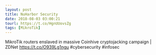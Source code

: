 ```yaml
---
layout: post
title: NuHarbor Security
date: 2018-08-03 03:00:21
tourl: https://t.co/HgnUUovsZg
tags: [MikroTik]
---
```

MikroTik routers enslaved in massive Coinhive cryptojacking campaign | ZDNet https://t.co/O939Lg1ngu #cybersecurity #infosec